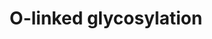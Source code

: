 ---
annotations:
- type: Pathway Ontology
  value: classic metabolic pathway
- type: Pathway Ontology
  value: peptide and protein metabolic pathway
authors:
- ReactomeTeam
- Ryanmiller
description: O-glycosylation is an important post-translational modification (PTM)
  required for correct functioning of many proteins (Van den Steen et al. 1998, Moremen
  et al. 2012). The O-glycosylation of proteins containing thrombospondin type 1 repeat
  (TSR) domains and O-glycosylation of mucins are currently described here.  View
  original pathway at [http://www.reactome.org/PathwayBrowser/#DIAGRAM=5173105 Reactome].
last-edited: 2021-01-25
organisms:
- Homo sapiens
redirect_from:
- /index.php/Pathway:WP3315
- /instance/WP3315
schema-jsonld:
- '@context': https://schema.org/
  '@id': https://wikipathways.github.io/pathways/WP3315.html
  '@type': Dataset
  creator:
    '@type': Organization
    name: WikiPathways
  description: O-glycosylation is an important post-translational modification (PTM)
    required for correct functioning of many proteins (Van den Steen et al. 1998,
    Moremen et al. 2012). The O-glycosylation of proteins containing thrombospondin
    type 1 repeat (TSR) domains and O-glycosylation of mucins are currently described
    here.  View original pathway at [http://www.reactome.org/PathwayBrowser/#DIAGRAM=5173105
    Reactome].
  keywords:
  - 'Core 7 (MUC7) '
  - 'Core 8 (MUC7) '
  - Core 3 mucins
  - 'glc-fuc-SPON1 '
  - 'T-antigen (MUC16) '
  - 'Core 3 (MUC3B) '
  - 'ADAMTS16 '
  - 'Sialyl T-antigen (MUCL1) '
  - C1GALT1:C1GALT1C1
  - 'ADAMTS12 '
  - 'Core 3 (MUC13) '
  - ATP
  - 'B3GNT8 '
  - 'GalNAc-MUC19(?-6254) '
  - 'glc-fuc-ADAMTSL5 '
  - 'T-antigen (MUC13) '
  - 'Core 6 (MUC4) '
  - 'Core 2S (MUC7) '
  - 'THSD1 '
  - 'Core 2a (MUC4) '
  - DAG1(30-653)
  - 'Core 8 (MUC16) '
  - 'B3GNT4 '
  - 'glc-fuc-ADAMTSL3 '
  - 'Core 5 (MUC5B) '
  - 'ADAMTS1 '
  - 'GALNT3 '
  - 'Core 6 (MUC20) '
  - 'Core 8 (MUCL1) '
  - 'Core 7 (MUC6) '
  - 'GALNT1(1-559) '
  - 'O-fuc-ADAMTSL3 '
  - 'Core 6 (MUC6) '
  - 'Sialyl-2,3 T-antigen (MUC5B) '
  - 'extended Core 6 (MUC5B) '
  - Sialyl-2,6 T
  - 'Core 2S (MUC5AC) '
  - 'T-antigen (MUC17) '
  - 'Core 2S (MUC12) '
  - 'ADAMTSL4 '
  - 'Core 3 (MUC21) '
  - 'extended Core 6 (MUC21) '
  - 'ADAMTS7 '
  - Mucins
  - 'Disialyl T-antigen (MUCL1) '
  - 'B3GNT5 '
  - 'extended Core 6 (MUC15) '
  - 'O-fuc-ADAMTS12 '
  - 'Core 4 (MUC7) '
  - POFUT2
  - 'O-fuc-THSD7A '
  - B3GALTL
  - 'MUC5AC '
  - 'Sialyl T-antigen (MUC4) '
  - Man-DAG1
  - 'B4GALT6 '
  - 'ADAMTSL2 '
  - 'Core 2S (MUC3B) '
  - 'Core 2S (MUC5B) '
  - 'Core 2 (MUC17) '
  - 'THSD7B '
  - 'Core 7 (MUC13) '
  - B3GNTs
  - 'Core 5 (MUC21) '
  - 'WBSCR17 '
  - 'GALNT5 '
  - Core 2S mucins
  - 'Core 5 (MUC16) '
  - 'ADAMTS10 '
  - 'GalNAc-MUC4(29-2169) '
  - 'extended Core 6 (MUC12) '
  - 'Core 3 (MUC6) '
  - 'MUC17 '
  - 'extended Core 6 (MUC17) '
  - POMK
  - 'Core 5 (MUCL1) '
  - 'O-fuc-ADAMTS7 '
  - 'Sialyl T-antigen (MUC7) '
  - 'extended Core 6 (MUC5AC) '
  - Tn antigens
  - 'Core 6 (MUC2) '
  - 'Core 4 (MUC3B) '
  - 'extended Core 6 (MUC6) '
  - 'Core 6 (MUC13) '
  - 'ST3GAL3 '
  - 'Core 2 (MUC16) '
  - 'Core 2 (MUCL1) '
  - 'Disialyl T-antigen (MUC20) '
  - 'Sialyl T-antigen (MUC19) '
  - Sialyl-2,3 T
  - 'Core 5 (MUC2) '
  - 'Core 4 (MUC15) '
  - 'Core 2 (MUC5B) '
  - 'Disialyl T-antigen (MUC12) '
  - 'glc-fuc-ADAMTS20 '
  - 'Core 2a (MUC3B) '
  - 'Disialyl T-antigen (MUC21) '
  - 'O-fuc-SEMA5A '
  - 'Sialyl-2,3 T-antigen (MUC16) '
  - 'Core 2 (MUC20) '
  - 'Sialyl Tn antigen (MUC15) '
  - 'glc-fuc-THBS2 '
  - 'Core 8 (MUC4) '
  - 'glc-fuc-ADAMTSL1 '
  - 'Core 5 (MUC4) '
  - 'O-fuc-ADAMTS16 '
  - 'GYLTL1B '
  - 'Core 2 (MUC5AC) '
  - 'Core 2 (MUC12) '
  - 'O-fuc-CFP '
  - 'O-fuc-ADAMTS5 '
  - 'Core 2 (MUC4) '
  - 'Core 6 (MUC21) '
  - 'GCNT1 '
  - 'GalNAc-MUC16 '
  - 'Disialyl T-antigen (MUC5B) '
  - 'Core 8 (MUC21) '
  - 'T-antigen (MUC3A) '
  - 'ADAMTS13 '
  - 'Core 2a (MUC21) '
  - 'glc-fuc-SBSPglcN '
  - 'Sialyl-2,3 T-antigen (MUC1) '
  - 'extended Core 6 (MUC16) '
  - CMP
  - 'Disialyl T-antigen (MUC3B) '
  - 'Core 2 (MUC6) '
  - 'entended Core 6 (MUC13) '
  - 'Core 3 (MUC4) '
  - 'glc-fuc-ADAMTS4 '
  - 'Core 2a (MUC15) '
  - 'GALNT6 '
  - 'B3GNT6 '
  - 'GALNT18 '
  - 'Sialyl-2,3 T-antigen (MUC13) '
  - 'O-fuc-ADAMTS6 '
  - 'O-fuc-ADAMTS14 '
  - 'MUC13 '
  - 'Sialyl Tn antigen (MUC3A) '
  - 'Sialyl T-antigen (MUC12) '
  - 'Core 3 (MUC17) '
  - 'glc-fuc-ADAMTS8 '
  - antigens
  - 'extended Core 6 (MUC19) '
  - 'extended Core 6 (MUC3B) '
  - 'T-antigen (MUC5B) '
  - 'POMT1 '
  - 'GCNT4 '
  - 'Core 8 (MUC20) '
  - 'O-fuc-ADAMTS20 '
  - 'SSPO '
  - 'Core 7 (MUC19) '
  - 'Core 6 (MUC17) '
  - 'Core 2a (MUC5AC) '
  - Core 1 mucins
  - 'Sialyl-2,3 T-antigen (MUC3B) '
  - 'ADAMTS19 '
  - 'Core 2a (MUC19) '
  - 'Disialyl T-antigen (MUC4) '
  - 'Sialyl T-antigen (MUC21) '
  - 'GalNAc-MUC6(23-2392) '
  - 'glc-fuc-ADAMTS12 '
  - 'Core 2S (MUC6) '
  - 'ADAMTS4 '
  - 'Core 2a (MUC3A) '
  - PAPS
  - 'Core 8 (MUC3B) '
  - 'ADAMTS17 '
  - 'Sialyl T-antigen (MUC2) '
  - 'Core 5 (MUC20) '
  - 'Core 4 (MUC1) '
  - 'glc-fuc-ADAMTS19 '
  - 'Sialyl Tn antigen (MUC21) '
  - POFUT2 substrates
  - 'O-fuc-ADAMTS10 '
  - 'MUC21 '
  - 'Sialyl Tn antigen (MUC12) '
  - 'glc-fuc-SEMA5B(27-1093) '
  - 'Sialyl-2,3 T-antigen (MUC20) '
  - 'Core 2 (MUC2) '
  - 'Core 2 (MUC7) '
  - 'GALNTL5 '
  - 'Core 2S (MUC21) '
  - 'Core 2a (MUC16) '
  - 'T-antigen (MUC21) '
  - 'Core 6 (MUC5AC) '
  - 'Core 7 (MUC20) '
  - 'T-antigen (MUC4) '
  - 'Core 8 (MUC5B) '
  - 'O-fuc-ADAMTS15 '
  - 'Core 8 (MUC1) '
  - 'extended Core 6 (MUCL1) '
  - 'O-fuc-ADAMTSL4 '
  - 'Sialyl T-antigen (MUC3B) '
  - 'MUC7 '
  - 'Disialyl T-antigen (MUC15) '
  - 'Core 2S (MUC20) '
  - 'T-antigen (MUC7) '
  - 'Core 4 (MUC2) '
  - 'Core 2S (MUCL1) '
  - 'GalNAc-MUC12 '
  - 'Sialyl Tn antigen (MUC17) '
  - UDP-Xyl
  - 'Core 6 (MUC5B) '
  - 'Core 8 (MUC2) '
  - Core 6 mucins
  - Core 2a mucins
  - 'Core 4 (MUC13) '
  - 'Core 2S (MUC16) '
  - 'Core 2S (MUC4) '
  - 'T-antigen (MUCL1) '
  - 'POMT2 '
  - 'Sialyl-2,3 T-antigen (MUC2) '
  - B4GAT1:GYLTL1B
  - POMT1:POMT2
  - A4GNT
  - 'Core 3 (MUC15) '
  - 'T-antigen (MUC6) '
  - 'MUC1(24-1255) '
  - 'O-fuc-ADAMTSL2 '
  - 'MUC2 '
  - 'glc-fuc-THSD4 '
  - 'Sialyl T-antigen (MUC1) '
  - 'Sialyl T-antigen (MUC5AC) '
  - 'Sialyl-2,3 T-antigen (MUC7) '
  - 'C1GALT1C1 '
  - 'O-fuc-THBS2 '
  - 'Core 6 (MUC15) '
  - 'Core 2a (MUC2) '
  - 'Disialyl T-antigen (MUC7) '
  - 'Core 6 (MUC1) '
  - 'Core 8 (MUC3A) '
  - DOLP-Man
  - 'Core 2S (MUC2) '
  - 'glc-fuc-ADAMTS17 '
  - 'Sialyl T-antigen (MUC13) '
  - 'ADAMTSL1 '
  - 'THSD7A '
  - Disialyl T antigens
  - 'Core 6 (MUC19) '
  - 'glc-fuc-SEMA5A '
  - 'Core 6 (MUC16) '
  - glc-fuc-proteins
  - 'Core 7 (MUC4) '
  - UDP-Gal
  - 'Disialyl T-antigen (MUC17) '
  - 'Core 3 (MUC2) '
  - 'ADAMTS14 '
  - 'extended Core 6 (MUC2) '
  - 'O-fuc-ADAMTS19 '
  - 'O-fuc-SPON2 '
  - 'glc-fuc-ADAMTS15 '
  - 'O-fuc-ADAMTSL1 '
  - 'O-fuc-ADAMTS13 '
  - 'Sialyl T-antigen (MUC3A) '
  - 'B3GNT9 '
  - 'GalNAc-MUC20 '
  - 'GalNAc-MUC3A '
  - 'T-antigen (MUC12) '
  - UDP-GalNAc
  - 'glc-fuc-THSD7B '
  - 'Core 2a (MUC17) '
  - 'GALNT9 '
  - 'O-fuc-ADAMTS8 '
  - 'Core 7 (MUC17) '
  - 'glc-fuc-ADAMTS10 '
  - ST6GALNAC2
  - 'SPON2 '
  - 'Sialyl T-antigen (MUC17) '
  - mucins
  - 'Core 4 (MUC16) '
  - 'Core 4 (MUC20) '
  - 'Core 3 (MUC5B) '
  - 'glc-fuc-SSPPO '
  - GlcNAc,1,2-Man-DAG1
  - 'Core 2a (MUC1) '
  - 'Core 7 (MUC5B) '
  - 'ST6GALNAC3 '
  - 'Core 3 (MUCL1) '
  - 'THSD4 '
  - 'MUC4(29-2169) '
  - 'GALNT8 '
  - 'LARGE '
  - 'MUC3A '
  - B3GALNT2
  - ST6GALNAC3/4
  - 'O-fuc-THSD4 '
  - 'Core 5 (MUC3A) '
  - 'Core 7 (MUCL1) '
  - 'SEMA5A '
  - 'Core 2a (MUCL1) '
  - 'Core 7 (MUC3A) '
  - ST3GAL1-4
  - 'glc-fuc-ADAMTS13 '
  - 'GALNT13 '
  - 'Core 2 (MUC19) '
  - 'B4GAT1 '
  - 'Core 3 (MUC1) '
  - 'Core 3 (MUC16) '
  - 'Core 5 (MUC17) '
  - 'Core 8 (MUC13) '
  - 'Core 7 (MUC15) '
  - 'GALNTL6 '
  - 'extended Core 6 (MUC7) '
  - 'MUC5B(26-5703) '
  - 'extended Core 6 (MUC20) '
  - GlcNAc-Man-DAG1
  - 'B3GNT7 '
  - 'MUC12 '
  - 'T-antigen (MUC2) '
  - 'ST3GAL4 '
  - extended Core 6
  - 'Disialyl T-antigen (MUC3A) '
  - 'GALNT4 '
  - 'Sialyl Tn antigen (MUC16) '
  - 'GALNT14 '
  - 'GalNAc-MUC15 '
  - 'Core 8 (MUC15) '
  - 'Sialyl-2,3 T-antigen (MUC4) '
  - 'Core 8 (MUC19) '
  - 'GALNT12 '
  - 'Core 6 (MUCL1) '
  - 'Core 6 (MUC7) '
  - 'Core 4 (MUC5AC) '
  - 'ADAMTSL5 '
  - 'Core 2S (MUC3A) '
  - 'SBSPON '
  - 'Core 7 (MUC1) '
  - 'MUCL1 '
  - 'Core 7 (MUC21) '
  - 'extended Core 6 (MUC3A) '
  - 'Sialyl Tn antigen (MUC6) '
  - 'Sialyl-2,3 T-antigen (MUCL1) '
  - 'glc-fuc-ADAMTS18 '
  - 'Core 2a (MUC7) '
  - 'Core 2a (MUC5B) '
  - 'Disialyl T-antigen (MUC5AC) '
  - 'ADAMTS18 '
  - GCNT3
  - 'GalNAc-MUC21 '
  - 'Sialyl Tn antigen (MUC3B) '
  - 'Sialyl T-antigen (MUC15) '
  - 'Sialyl Tn antigen (MUC13) '
  - 'Core 5 (MUC3B) '
  - 'Core 6 (MUC3B) '
  - 'ADAMTS2 '
  - 'T-antigen (MUC1) '
  - 'O-fuc-SEMA5B(27-1093) '
  - 'Core 2S (MUC17) '
  - 'Core 6 (MUC12) '
  - 'MUC20 '
  - 'Core 3 (MUC5AC) '
  - Core 8 mucins
  - O-fuc-proteins
  - 'GCNT7 '
  - 'Sialyl Tn antigen (MUC19) '
  - GalNAc-GlcNAc-Man6P-DAG1
  - 'GALNT16 '
  - 'SPON1 '
  - 'glc-fuc-THSD1 '
  - 'Core 2S (MUC1) '
  - 'Core 3 (MUC3A) '
  - 'Disialyl T-antigen (MUC19) '
  - 'Sialyl-2,3 T-antigen (MUC3A) '
  - 'Core 2a (MUC6) '
  - 'Core 2 (MUC3B) '
  - 'MUC15 '
  - 'B3GNT3 '
  - 'Disialyl T-antigen (MUC13) '
  - 'O-fuc-THSD1 '
  - 'O-fuc-SPON1 '
  - UDP-GlcA
  - 'Core 5 (MUC6) '
  - 'ST3GAL1 '
  - 'Core 8 (MUC12) '
  - 'Core 2S (MUC13) '
  - 'O-fuc-SSPO '
  - 'Core 4 (MUC3A) '
  - 'Core 3 (MUC12) '
  - 'Core 5 (MUC7) '
  - 'Core 3 (MUC19) '
  - 'extended Core 6 (MUC1) '
  - 'Core 7 (MUC3B) '
  - POMGNT2
  - 'O-fuc-ADAMTS9 '
  - 'Core 4 (MUC5B) '
  - 'ADAMTS9 '
  - 'Sialyl-2,3 T-antigen (MUC12) '
  - 'Core 2 (MUC1) '
  - 'MUC3B(?-901) '
  - 'ADAMTS8 '
  - 'glc-fuc-ADAMTS6 '
  - 'Sialyl-2,3 T-antigen (MUC19) '
  - DOLP
  - 'Disialyl T-antigen (MUC2) '
  - 'THBS1 '
  - 'glc-fuc-ADAMTS16 '
  - POMGNT1
  - 'T-antigen (MUC15) '
  - 'Disialyl T-antigen (MUC16) '
  - 'Core 8 (MUC6) '
  - 'ST3GAL2 '
  - 'ADAMTSL3 '
  - 'Core 5 (MUC1) '
  - 'Disialyl T-antigen (MUC6) '
  - 'GalNAc-MUC5B(26-5703) '
  - 'ADAMTS6 '
  - 'T-antigen (MUC20) '
  - 'Core 5 (MUC15) '
  - 'Sialyl Tn antigen (MUC7) '
  - 'GCNT3 '
  - 'extended Core 6 (MUC4) '
  - GCNTs
  - 'Core 2S (MUC19) '
  - 'CFP '
  - 'Core 7 (MUC16) '
  - 'GALNT10 '
  - 'Core 2 (MUC15) '
  - 'glc-fuc-ADAMTS9 '
  - 'GALNT11 '
  - 'Core 7 (MUC2) '
  - 'GALNT2(1-571) '
  - GlcA-Xyl-GlcA
  - 'glc-fuc-THBS1 '
  - CHST4
  - 'ADAMTS20 '
  - 'Core 2 (MUC21) '
  - 'Core 4 (MUC12) '
  - 'Core 3 (MUC20) '
  - 'Core 8 (MUC17) '
  - 'glc-fuc-ADAMTSL2 '
  - 'Sialyl Tn antigen (MUC2) '
  - 'GalNAc-MUC2 '
  - 'Sialyl-2,3 T-antigen (MUC15) '
  - 'Core 4 (MUCL1) '
  - 'Core 5 (MUC12) '
  - 'Core 2S (MUC15) '
  - Sialyl Tn antigens
  - ADP
  - 'GalNAc-MUC1(24-1255) '
  - 'glc-fuc-ADAMTS3 '
  - 'Sialyl T-antigen (MUC20) '
  - 'Sialyl Tn antigen (MUC5B) '
  - 'GALNT15 '
  - 'GalNAc-MUC7 '
  - 'Core 5 (MUC5AC) '
  - 'GalNAc-MUC13 '
  - 'glc-fuc-SPON2 '
  - UDP-Glc
  - 'Sialyl-2,3 T-antigen (MUC5AC) '
  - 'Core 4 (MUC6) '
  - ST6GAL1
  - 'GalNAc-MUCL1 '
  - 'Sialyl T-antigen (MUC5B) '
  - 'Sialyl Tn antigen (MUC1) '
  - 'T-antigen (MUC3B) '
  - 'C1GALT1 '
  - B4GAT1:LARGE
  - 'B4GALT5 '
  - PAP
  - 'Sialyl-2,3 T-antigen (MUC21) '
  - CMP-Neu5Ac
  - 'O-fuc-ADAMTS18 '
  - 'ADAMTS15 '
  - 'Core 5 (MUC19) '
  - B4GALT5
  - 'ST6GALNAC4 '
  - 'Core 8 (MUC5AC) '
  - 'Core 2a (MUC13) '
  - 'GALNT7 '
  - 'O-fuc-THSD7B '
  - Core 2 mucins
  - 'Core 2 (MUC13) '
  - UDP-GlcNAc
  - 'Core 4 (MUC4) '
  - 'glc-fuc-THSD7A '
  - 'Sialyl Tn antigen (MUC4) '
  - 'B3GNTL1 '
  - 'O-fuc-ADAMTS4 '
  - 'Core 7 (MUC12) '
  - 'Sialyl Tn antigen (MUC5AC) '
  - 'O-fuc-ADAMTS17 '
  - 'Sialyl T-antigen (MUC6) '
  - 'THBS2 '
  - 'GalNAc-MUC5AC '
  - 'O-fuc-ADAMTS1 '
  - 'MUC16 '
  - 'Core 4 (MUC17) '
  - 'glc-fuc-ADAMTS14 '
  - 'GalNAc-MUC17 '
  - 'T-antigen (MUC19) '
  - 'Disialyl T-antigen (MUC1) '
  - 'O-fuc-THBS1 '
  - 'O-fuc-SBSPON '
  - Core 5 mucins
  - 'glc-fuc-ADAMTS5 '
  - 'ADAMTS5 '
  - 'Core 2a (MUC20) '
  - 'MUC19(?-6254) '
  - 'ADAMTS3 '
  - 'SEMA5B(27-1093) '
  - 'glc-fuc-ADAMTS1 '
  - 'Sialyl T-antigen (MUC16) '
  - 'Sialyl-2,3 T-antigen (MUC6) '
  - GALNTs
  - 'Core 3 (MUC7) '
  - 'Sialyl  Tn antigen (MUCL1) '
  - 'Core 4 (MUC19) '
  - 'GalNAc-MUC3B(?-901) '
  - 'T-antigen (MUC5AC) '
  - 'glc-fuc-ADAMTS7 '
  - 'O-fuc-ADAMTS2 '
  - GalNAc-GlcNAc-Man-DAG1
  - 'Core 4 (MUC21) '
  - 'Sialyl Tn antigen (MUC20) '
  - 'B3GNT2 '
  - Core 7 mucins
  - 'Core 2a (MUC12) '
  - 'Core 2 (MUC3A) '
  - 'Core 7 (MUC5AC) '
  - 'glc-fuc-ADAMTS2 '
  - 'O-fuc-ADAMTS3 '
  - UDP
  - Core 4 mucins
  - 'glc-fuc-CFP '
  - Xyl-GlcA
  - Xyl-GlcA-Xyl-GlcA
  - 'Core 6 (MUC3A) '
  - 'Core 5 (MUC13) '
  - 'MUC6(23-2392) '
  - 'O-fuc-ADAMTSL5 '
  - 'Sialyl-2,3 T-antigen (MUC17) '
  - 'glc-fuc-ADAMTSL4 '
  license: CC0
  name: O-linked glycosylation
seo: CreativeWork
title: O-linked glycosylation
wpid: WP3315
---